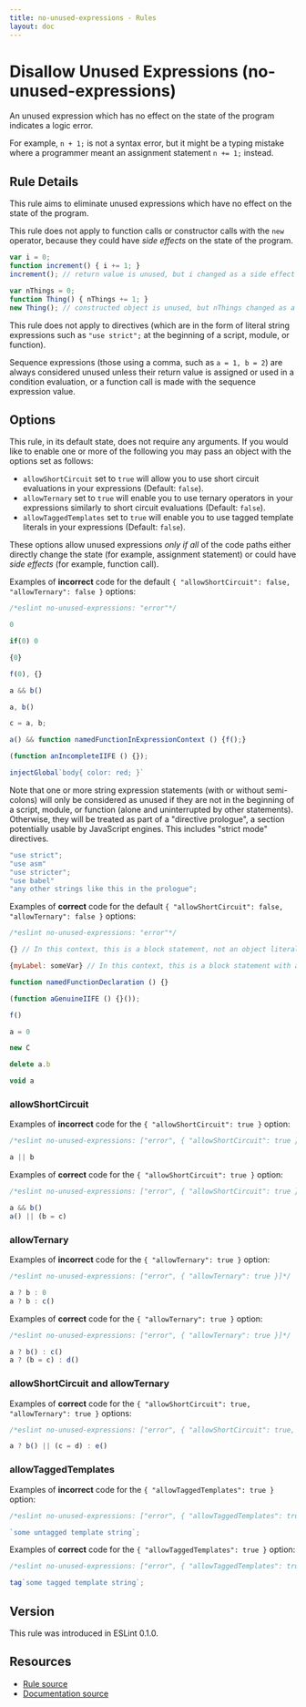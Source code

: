 ```yaml
---
title: no-unused-expressions - Rules
layout: doc
---
```

<!-- Note: No pull requests accepted for this file. See README.md in the root directory for details. -->

# Disallow Unused Expressions (no-unused-expressions)

An unused expression which has no effect on the state of the program indicates a logic error.

For example, `n + 1;` is not a syntax error, but it might be a typing mistake where a programmer meant an assignment statement `n += 1;` instead.

## Rule Details

This rule aims to eliminate unused expressions which have no effect on the state of the program.

This rule does not apply to function calls or constructor calls with the `new` operator, because they could have *side effects* on the state of the program.

```js
var i = 0;
function increment() { i += 1; }
increment(); // return value is unused, but i changed as a side effect

var nThings = 0;
function Thing() { nThings += 1; }
new Thing(); // constructed object is unused, but nThings changed as a side effect
```

This rule does not apply to directives (which are in the form of literal string expressions such as `"use strict";` at the beginning of a script, module, or function).

Sequence expressions (those using a comma, such as `a = 1, b = 2`) are always considered unused unless their return value is assigned or used in a condition evaluation, or a function call is made with the sequence expression value.

## Options

This rule, in its default state, does not require any arguments. If you would like to enable one or more of the following you may pass an object with the options set as follows:

* `allowShortCircuit` set to `true` will allow you to use short circuit evaluations in your expressions (Default: `false`).
* `allowTernary` set to `true` will enable you to use ternary operators in your expressions similarly to short circuit evaluations (Default: `false`).
* `allowTaggedTemplates` set to `true` will enable you to use tagged template literals in your expressions (Default: `false`).

These options allow unused expressions *only if all* of the code paths either directly change the state (for example, assignment statement) or could have *side effects* (for example, function call).

Examples of **incorrect** code for the default `{ "allowShortCircuit": false, "allowTernary": false }` options:

```js
/*eslint no-unused-expressions: "error"*/

0

if(0) 0

{0}

f(0), {}

a && b()

a, b()

c = a, b;

a() && function namedFunctionInExpressionContext () {f();}

(function anIncompleteIIFE () {});

injectGlobal`body{ color: red; }`

```

Note that one or more string expression statements (with or without semi-colons) will only be considered as unused if they are not in the beginning of a script, module, or function (alone and uninterrupted by other statements). Otherwise, they will be treated as part of a "directive prologue", a section potentially usable by JavaScript engines. This includes "strict mode" directives.

```js
"use strict";
"use asm"
"use stricter";
"use babel"
"any other strings like this in the prologue";
```

Examples of **correct** code for the default `{ "allowShortCircuit": false, "allowTernary": false }` options:

```js
/*eslint no-unused-expressions: "error"*/

{} // In this context, this is a block statement, not an object literal

{myLabel: someVar} // In this context, this is a block statement with a label and expression, not an object literal

function namedFunctionDeclaration () {}

(function aGenuineIIFE () {}());

f()

a = 0

new C

delete a.b

void a
```

### allowShortCircuit

Examples of **incorrect** code for the `{ "allowShortCircuit": true }` option:

```js
/*eslint no-unused-expressions: ["error", { "allowShortCircuit": true }]*/

a || b
```

Examples of **correct** code for the `{ "allowShortCircuit": true }` option:

```js
/*eslint no-unused-expressions: ["error", { "allowShortCircuit": true }]*/

a && b()
a() || (b = c)
```

### allowTernary

Examples of **incorrect** code for the `{ "allowTernary": true }` option:

```js
/*eslint no-unused-expressions: ["error", { "allowTernary": true }]*/

a ? b : 0
a ? b : c()
```

Examples of **correct** code for the `{ "allowTernary": true }` option:

```js
/*eslint no-unused-expressions: ["error", { "allowTernary": true }]*/

a ? b() : c()
a ? (b = c) : d()
```

### allowShortCircuit and allowTernary

Examples of **correct** code for the `{ "allowShortCircuit": true, "allowTernary": true }` options:

```js
/*eslint no-unused-expressions: ["error", { "allowShortCircuit": true, "allowTernary": true }]*/

a ? b() || (c = d) : e()
```

### allowTaggedTemplates

Examples of **incorrect** code for the `{ "allowTaggedTemplates": true }` option:

```js
/*eslint no-unused-expressions: ["error", { "allowTaggedTemplates": true }]*/

`some untagged template string`;
```

Examples of **correct** code for the `{ "allowTaggedTemplates": true }` option:

```js
/*eslint no-unused-expressions: ["error", { "allowTaggedTemplates": true }]*/

tag`some tagged template string`;
```

## Version

This rule was introduced in ESLint 0.1.0.

## Resources

* [Rule source](https://github.com/eslint/eslint/tree/master/lib/rules/no-unused-expressions.js)
* [Documentation source](https://github.com/eslint/eslint/tree/master/docs/rules/no-unused-expressions.md)
